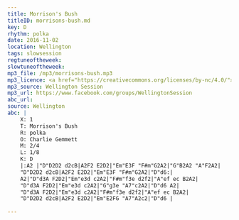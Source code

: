```yaml
---
title: Morrison's Bush
titleID: morrisons-bush.md
key: D
rhythm: polka
date: 2016-11-02 
location: Wellington
tags: slowsession
regtuneoftheweek:
slowtuneoftheweek:
mp3_file: /mp3/morrisons-bush.mp3
mp3_licence: <a href="https://creativecommons.org/licenses/by-nc/4.0/">CC-BY-NC-4.0</a>
mp3_source: Wellington Session
mp3_url: https://www.facebook.com/groups/WellingtonSession
abc_url: 
source: Wellington
abc: |
    X: 1
    T: Morrison's Bush
    R: polka
    O: Charlie Gemmett
    M: 2/4
    L: 1/8
    K: D
    |:A2 |"D"D2D2 d2cB|A2F2 E2D2|"Em"E3F "F#m"G2A2|"G"B2A2 "A"F2A2|
    "D"D2D2 d2cB|A2F2 E2D2|"Em"E3F "F#m"G2A2|"D"d6:|
    A2|"D"d3A F2D2|"Em"e3d c2A2|"F#m"f3e d2f2|"A"ef ec B2A2|
    "D"d3A F2D2|"Em"e3d c2A2|"G"g3e "A7"c2A2|"D"d6 A2|
    "D"d3A F2D2|"Em"e3d c2A2|"F#m"f3e d2f2|"A"ef ec B2A2|
    "D"D2D2 d2cB|A2F2 E2D2|"Em"E2FG "A7"A2c2|"D"d6 |
    
---
```

